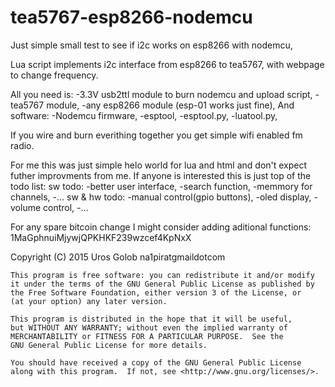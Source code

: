 # tea5767-esp8266-nodemcu
Just simple small test to see if i2c works on esp8266 with nodemcu,

Lua script implements i2c interface from esp8266 to tea5767, with webpage to change frequency.

All you need is: 
-3.3V usb2ttl module to burn nodemcu and upload script,
-tea5767 module,
-any esp8266 module (esp-01 works just fine),
And software:
-Nodemcu firmware,
-esptool,
-esptool.py,
-luatool.py,

If you wire and burn everithing together you get simple wifi enabled fm radio. 

For me this was just simple helo world for lua and html and don't expect futher improvments from me. 
If anyone is interested this is just top of the todo list: 
sw todo:
-better user interface,
-search function,
-memmory for channels,
-...
sw & hw todo:
-manual control(gpio buttons),
-oled display,
-volume control,
-...

For any spare bitcoin change I might consider adding aditional functions: 
1MaGphnuiMjywjQPKHKF239wzcef4KpNxX 


Copyright (C) 2015  Uros Golob na1piratgmaildotcom


    This program is free software: you can redistribute it and/or modify
    it under the terms of the GNU General Public License as published by
    the Free Software Foundation, either version 3 of the License, or
    (at your option) any later version.

    This program is distributed in the hope that it will be useful,
    but WITHOUT ANY WARRANTY; without even the implied warranty of
    MERCHANTABILITY or FITNESS FOR A PARTICULAR PURPOSE.  See the
    GNU General Public License for more details.

    You should have received a copy of the GNU General Public License
    along with this program.  If not, see <http://www.gnu.org/licenses/>.
